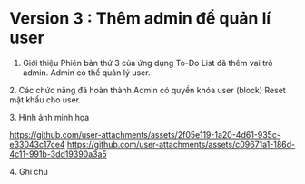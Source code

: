 # Version 3 : Thêm admin để quản lí user

1. Giới thiệu
Phiên bản thứ 3 của ứng dụng To-Do List đã thêm vai trò admin. Admin có thể quản lý user.

2️. Các chức năng đã hoàn thành
Admin có quyền khóa user (block)
Reset mật khẩu cho user.

3️. Hình ảnh minh họa

https://github.com/user-attachments/assets/2f05e119-1a20-4d61-935c-e33043c17ce4
https://github.com/user-attachments/assets/c09671a1-186d-4c11-991b-3dd19390a3a5

4️. Ghi chú
